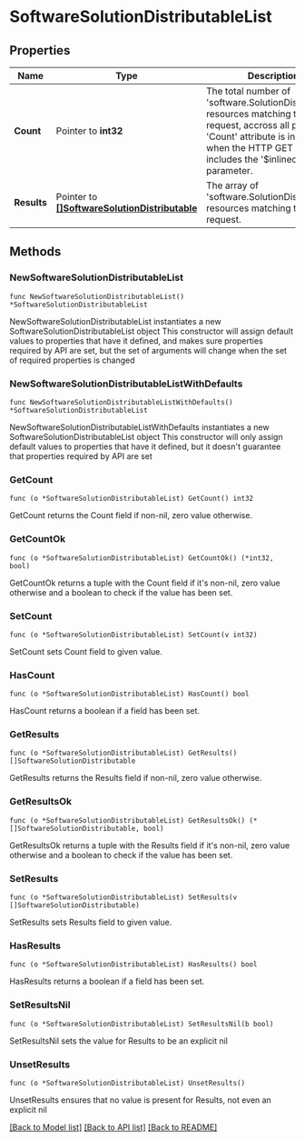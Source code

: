 # SoftwareSolutionDistributableList

## Properties

Name | Type | Description | Notes
------------ | ------------- | ------------- | -------------
**Count** | Pointer to **int32** | The total number of &#39;software.SolutionDistributable&#39; resources matching the request, accross all pages. The &#39;Count&#39; attribute is included when the HTTP GET request includes the &#39;$inlinecount&#39; parameter. | [optional] 
**Results** | Pointer to [**[]SoftwareSolutionDistributable**](software.SolutionDistributable.md) | The array of &#39;software.SolutionDistributable&#39; resources matching the request. | [optional] 

## Methods

### NewSoftwareSolutionDistributableList

`func NewSoftwareSolutionDistributableList() *SoftwareSolutionDistributableList`

NewSoftwareSolutionDistributableList instantiates a new SoftwareSolutionDistributableList object
This constructor will assign default values to properties that have it defined,
and makes sure properties required by API are set, but the set of arguments
will change when the set of required properties is changed

### NewSoftwareSolutionDistributableListWithDefaults

`func NewSoftwareSolutionDistributableListWithDefaults() *SoftwareSolutionDistributableList`

NewSoftwareSolutionDistributableListWithDefaults instantiates a new SoftwareSolutionDistributableList object
This constructor will only assign default values to properties that have it defined,
but it doesn't guarantee that properties required by API are set

### GetCount

`func (o *SoftwareSolutionDistributableList) GetCount() int32`

GetCount returns the Count field if non-nil, zero value otherwise.

### GetCountOk

`func (o *SoftwareSolutionDistributableList) GetCountOk() (*int32, bool)`

GetCountOk returns a tuple with the Count field if it's non-nil, zero value otherwise
and a boolean to check if the value has been set.

### SetCount

`func (o *SoftwareSolutionDistributableList) SetCount(v int32)`

SetCount sets Count field to given value.

### HasCount

`func (o *SoftwareSolutionDistributableList) HasCount() bool`

HasCount returns a boolean if a field has been set.

### GetResults

`func (o *SoftwareSolutionDistributableList) GetResults() []SoftwareSolutionDistributable`

GetResults returns the Results field if non-nil, zero value otherwise.

### GetResultsOk

`func (o *SoftwareSolutionDistributableList) GetResultsOk() (*[]SoftwareSolutionDistributable, bool)`

GetResultsOk returns a tuple with the Results field if it's non-nil, zero value otherwise
and a boolean to check if the value has been set.

### SetResults

`func (o *SoftwareSolutionDistributableList) SetResults(v []SoftwareSolutionDistributable)`

SetResults sets Results field to given value.

### HasResults

`func (o *SoftwareSolutionDistributableList) HasResults() bool`

HasResults returns a boolean if a field has been set.

### SetResultsNil

`func (o *SoftwareSolutionDistributableList) SetResultsNil(b bool)`

 SetResultsNil sets the value for Results to be an explicit nil

### UnsetResults
`func (o *SoftwareSolutionDistributableList) UnsetResults()`

UnsetResults ensures that no value is present for Results, not even an explicit nil

[[Back to Model list]](../README.md#documentation-for-models) [[Back to API list]](../README.md#documentation-for-api-endpoints) [[Back to README]](../README.md)



